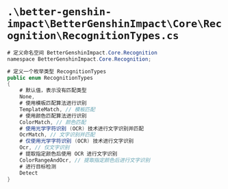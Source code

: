 # `.\better-genshin-impact\BetterGenshinImpact\Core\Recognition\RecognitionTypes.cs`

```cs
# 定义命名空间 BetterGenshinImpact.Core.Recognition
﻿namespace BetterGenshinImpact.Core.Recognition;

# 定义一个枚举类型 RecognitionTypes
public enum RecognitionTypes
{
    # 默认值，表示没有匹配类型
    None,
    # 使用模板匹配算法进行识别
    TemplateMatch, // 模板匹配
    # 使用颜色匹配算法进行识别
    ColorMatch, // 颜色匹配
    # 使用光学字符识别 (OCR) 技术进行文字识别并匹配
    OcrMatch, // 文字识别并匹配
    # 仅使用光学字符识别 (OCR) 技术进行文字识别
    Ocr, // 仅文字识别
    # 提取指定颜色后使用 OCR 进行文字识别
    ColorRangeAndOcr, // 提取指定颜色后进行文字识别
    # 进行目标检测
    Detect
}
```